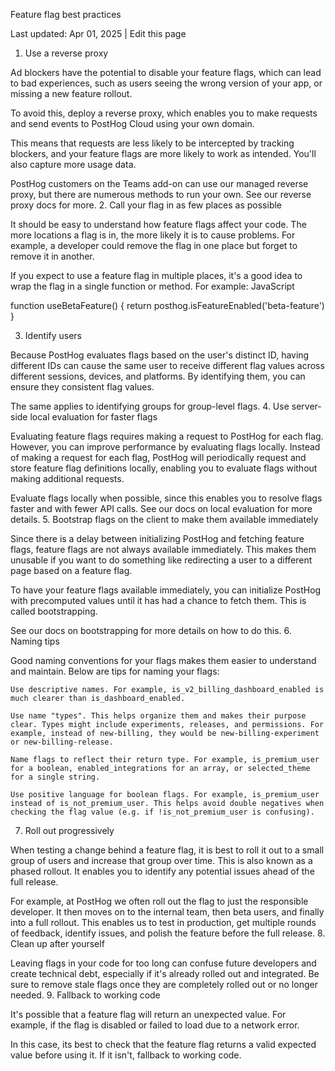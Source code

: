 Feature flag best practices

Last updated: Apr 01, 2025
|
Edit this page

1. Use a reverse proxy

Ad blockers have the potential to disable your feature flags, which can lead to bad experiences, such as users seeing the wrong version of your app, or missing a new feature rollout.

To avoid this, deploy a reverse proxy, which enables you to make requests and send events to PostHog Cloud using your own domain.

This means that requests are less likely to be intercepted by tracking blockers, and your feature flags are more likely to work as intended. You'll also capture more usage data.

PostHog customers on the Teams add-on can use our managed reverse proxy, but there are numerous methods to run your own. See our reverse proxy docs for more. 2. Call your flag in as few places as possible

It should be easy to understand how feature flags affect your code. The more locations a flag is in, the more likely it is to cause problems. For example, a developer could remove the flag in one place but forget to remove it in another.

If you expect to use a feature flag in multiple places, it's a good idea to wrap the flag in a single function or method. For example:
JavaScript

function useBetaFeature() {
return posthog.isFeatureEnabled('beta-feature')
}

3. Identify users

Because PostHog evaluates flags based on the user's distinct ID, having different IDs can cause the same user to receive different flag values across different sessions, devices, and platforms. By identifying them, you can ensure they consistent flag values.

The same applies to identifying groups for group-level flags. 4. Use server-side local evaluation for faster flags

Evaluating feature flags requires making a request to PostHog for each flag. However, you can improve performance by evaluating flags locally. Instead of making a request for each flag, PostHog will periodically request and store feature flag definitions locally, enabling you to evaluate flags without making additional requests.

Evaluate flags locally when possible, since this enables you to resolve flags faster and with fewer API calls. See our docs on local evaluation for more details. 5. Bootstrap flags on the client to make them available immediately

Since there is a delay between initializing PostHog and fetching feature flags, feature flags are not always available immediately. This makes them unusable if you want to do something like redirecting a user to a different page based on a feature flag.

To have your feature flags available immediately, you can initialize PostHog with precomputed values until it has had a chance to fetch them. This is called bootstrapping.

See our docs on bootstrapping for more details on how to do this. 6. Naming tips

Good naming conventions for your flags makes them easier to understand and maintain. Below are tips for naming your flags:

    Use descriptive names. For example, is_v2_billing_dashboard_enabled is much clearer than is_dashboard_enabled.

    Use name "types". This helps organize them and makes their purpose clear. Types might include experiments, releases, and permissions. For example, instead of new-billing, they would be new-billing-experiment or new-billing-release.

    Name flags to reflect their return type. For example, is_premium_user for a boolean, enabled_integrations for an array, or selected_theme for a single string.

    Use positive language for boolean flags. For example, is_premium_user instead of is_not_premium_user. This helps avoid double negatives when checking the flag value (e.g. if !is_not_premium_user is confusing).

7. Roll out progressively

When testing a change behind a feature flag, it is best to roll it out to a small group of users and increase that group over time. This is also known as a phased rollout. It enables you to identify any potential issues ahead of the full release.

For example, at PostHog we often roll out the flag to just the responsible developer. It then moves on to the internal team, then beta users, and finally into a full rollout. This enables us to test in production, get multiple rounds of feedback, identify issues, and polish the feature before the full release. 8. Clean up after yourself

Leaving flags in your code for too long can confuse future developers and create technical debt, especially if it's already rolled out and integrated. Be sure to remove stale flags once they are completely rolled out or no longer needed. 9. Fallback to working code

It's possible that a feature flag will return an unexpected value. For example, if the flag is disabled or failed to load due to a network error.

In this case, its best to check that the feature flag returns a valid expected value before using it. If it isn't, fallback to working code.
